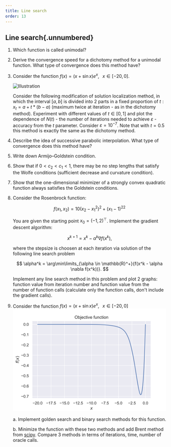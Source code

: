 ```yaml
---
title: Line search
order: 13
---
```


## Line search{.unnumbered}

1. Which function is called unimodal?
1. Derive the convergence speed for a dichotomy method for a unimodal function. What type of convergence does this method have?
1. Consider the function $f(x) = (x + \sin x) e^x, \;\;\; x \in [-20, 0]$. 
    
    ![Illustration](Unimodal.svg)

    Consider the following modification of solution localization method, in which the interval $[a,b]$ is divided into $2$ parts in a fixed proportion of $t: x_t = a + t*(b-a)$ (maximum twice at iteration - as in the dichotomy method). Experiment with different values of $t \in [0,1]$ and plot the dependence of $N (t)$ - the number of iterations needed to achieve $\varepsilon$ - accuracy from the $t$ parameter. Consider $\varepsilon = 10^{-7}$. Note that with $t = 0.5$ this method is exactly the same as the dichotomy method.
1. Describe the idea of successive parabolic interpolation. What type of convergence does this method have?
1. Write down Armijo–Goldstein condition. 
1. Show that if $0 < c_2 < c_1 < 1$, there may be no step lengths that satisfy the Wolfe conditions (sufficient decrease and curvature condition).
1. Show that the one-dimensional minimizer of a strongly convex quadratic function
always satisfies the Goldstein conditions.
1. Consider the Rosenbrock function: 
    
    $$
    f(x_1, x_2) =  10(x_2 − x_1^2)^2 + (x_1 − 1)^22
    $$
    
    You are given the starting point $x_0 = (-1, 2)^\top$. Implement the gradient descent algorithm:
    
    $$
    x^{k+1} = x^k - \alpha^k \nabla f(x^k),
    $$
    
    where the stepsize is choosen at each iteration via solution of the following line search problem
    
    $$
    \alpha^k = \arg\min\limits_{\alpha \in \mathbb{R}^+}{f(x^k - \alpha \nabla f(x^k))}.
    $$
    
    Implement any line search method in this problem and plot 2 graphs: function value from iteration number and function value from the number of function calls (calculate only the function calls, don't include the gradient calls).
1. Consider the function $f(x) = (x + \sin x) e^x, \;\;\; x \in [-20, 0]$ 
    ![Illustration](https://raw.githubusercontent.com/MerkulovDaniil/optim/master/docs/exercises/Unimodal.svg)

    a. Implement golden search and binary search methods for this function.

    b. Minimize the function with these two methods and add Brent method from [scipy](https://docs.scipy.org/doc/scipy/reference/generated/scipy.optimize.brent.html). Compare 3 methods in terms of iterations, time, number of oracle calls.
